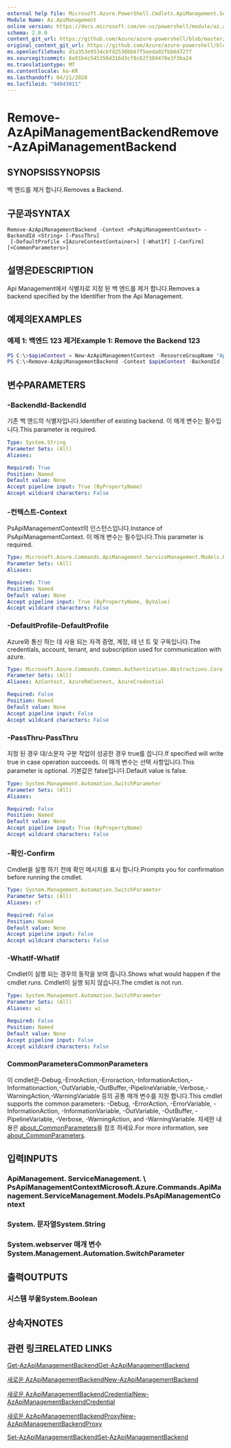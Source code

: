```yaml
---
external help file: Microsoft.Azure.PowerShell.Cmdlets.ApiManagement.ServiceManagement.dll-Help.xml
Module Name: Az.ApiManagement
online version: https://docs.microsoft.com/en-us/powershell/module/az.apimanagement/remove-azapimanagementbackend
schema: 2.0.0
content_git_url: https://github.com/Azure/azure-powershell/blob/master/src/ApiManagement/ApiManagement/help/Remove-AzApiManagementBackend.md
original_content_git_url: https://github.com/Azure/azure-powershell/blob/master/src/ApiManagement/ApiManagement/help/Remove-AzApiManagementBackend.md
ms.openlocfilehash: d1a353e9534cbfd2530bb67f5eeda92fbb6d72ff
ms.sourcegitcommit: 6a91b4c545350d316d3cf8c62f384478e3f3ba24
ms.translationtype: MT
ms.contentlocale: ko-KR
ms.lasthandoff: 04/21/2020
ms.locfileid: "94043011"
---
```

# <span data-ttu-id="32590-101">Remove-AzApiManagementBackend</span><span class="sxs-lookup"><span data-stu-id="32590-101">Remove-AzApiManagementBackend</span></span>

## <span data-ttu-id="32590-102">SYNOPSIS</span><span class="sxs-lookup"><span data-stu-id="32590-102">SYNOPSIS</span></span>
<span data-ttu-id="32590-103">백 엔드를 제거 합니다.</span><span class="sxs-lookup"><span data-stu-id="32590-103">Removes a Backend.</span></span>

## <span data-ttu-id="32590-104">구문과</span><span class="sxs-lookup"><span data-stu-id="32590-104">SYNTAX</span></span>

```
Remove-AzApiManagementBackend -Context <PsApiManagementContext> -BackendId <String> [-PassThru]
 [-DefaultProfile <IAzureContextContainer>] [-WhatIf] [-Confirm] [<CommonParameters>]
```

## <span data-ttu-id="32590-105">설명은</span><span class="sxs-lookup"><span data-stu-id="32590-105">DESCRIPTION</span></span>
<span data-ttu-id="32590-106">Api Management에서 식별자로 지정 된 백 엔드를 제거 합니다.</span><span class="sxs-lookup"><span data-stu-id="32590-106">Removes a backend specified by the Identifier from the Api Management.</span></span>

## <span data-ttu-id="32590-107">예제의</span><span class="sxs-lookup"><span data-stu-id="32590-107">EXAMPLES</span></span>

### <span data-ttu-id="32590-108">예제 1: 백엔드 123 제거</span><span class="sxs-lookup"><span data-stu-id="32590-108">Example 1: Remove the Backend 123</span></span>
```powershell
PS C:\>$apimContext = New-AzApiManagementContext -ResourceGroupName "Api-Default-WestUS" -ServiceName "contoso"
PS C:\>Remove-AzApiManagementBackend -Context $apimContext -BackendId 123 -PassThru
```

## <span data-ttu-id="32590-109">변수</span><span class="sxs-lookup"><span data-stu-id="32590-109">PARAMETERS</span></span>

### <span data-ttu-id="32590-110">-BackendId</span><span class="sxs-lookup"><span data-stu-id="32590-110">-BackendId</span></span>
<span data-ttu-id="32590-111">기존 백 엔드의 식별자입니다.</span><span class="sxs-lookup"><span data-stu-id="32590-111">Identifier of existing backend.</span></span>
<span data-ttu-id="32590-112">이 매개 변수는 필수입니다.</span><span class="sxs-lookup"><span data-stu-id="32590-112">This parameter is required.</span></span>

```yaml
Type: System.String
Parameter Sets: (All)
Aliases:

Required: True
Position: Named
Default value: None
Accept pipeline input: True (ByPropertyName)
Accept wildcard characters: False
```

### <span data-ttu-id="32590-113">-컨텍스트</span><span class="sxs-lookup"><span data-stu-id="32590-113">-Context</span></span>
<span data-ttu-id="32590-114">PsApiManagementContext의 인스턴스입니다.</span><span class="sxs-lookup"><span data-stu-id="32590-114">Instance of PsApiManagementContext.</span></span>
<span data-ttu-id="32590-115">이 매개 변수는 필수입니다.</span><span class="sxs-lookup"><span data-stu-id="32590-115">This parameter is required.</span></span>

```yaml
Type: Microsoft.Azure.Commands.ApiManagement.ServiceManagement.Models.PsApiManagementContext
Parameter Sets: (All)
Aliases:

Required: True
Position: Named
Default value: None
Accept pipeline input: True (ByPropertyName, ByValue)
Accept wildcard characters: False
```

### <span data-ttu-id="32590-116">-DefaultProfile</span><span class="sxs-lookup"><span data-stu-id="32590-116">-DefaultProfile</span></span>
<span data-ttu-id="32590-117">Azure와 통신 하는 데 사용 되는 자격 증명, 계정, 테 넌 트 및 구독입니다.</span><span class="sxs-lookup"><span data-stu-id="32590-117">The credentials, account, tenant, and subscription used for communication with azure.</span></span>

```yaml
Type: Microsoft.Azure.Commands.Common.Authentication.Abstractions.Core.IAzureContextContainer
Parameter Sets: (All)
Aliases: AzContext, AzureRmContext, AzureCredential

Required: False
Position: Named
Default value: None
Accept pipeline input: False
Accept wildcard characters: False
```

### <span data-ttu-id="32590-118">-PassThru</span><span class="sxs-lookup"><span data-stu-id="32590-118">-PassThru</span></span>
<span data-ttu-id="32590-119">지정 된 경우 대/소문자 구분 작업이 성공한 경우 true를 씁니다.</span><span class="sxs-lookup"><span data-stu-id="32590-119">If specified will write true in case operation succeeds.</span></span>
<span data-ttu-id="32590-120">이 매개 변수는 선택 사항입니다.</span><span class="sxs-lookup"><span data-stu-id="32590-120">This parameter is optional.</span></span>
<span data-ttu-id="32590-121">기본값은 false입니다.</span><span class="sxs-lookup"><span data-stu-id="32590-121">Default value is false.</span></span>

```yaml
Type: System.Management.Automation.SwitchParameter
Parameter Sets: (All)
Aliases:

Required: False
Position: Named
Default value: None
Accept pipeline input: True (ByPropertyName)
Accept wildcard characters: False
```

### <span data-ttu-id="32590-122">-확인</span><span class="sxs-lookup"><span data-stu-id="32590-122">-Confirm</span></span>
<span data-ttu-id="32590-123">Cmdlet을 실행 하기 전에 확인 메시지를 표시 합니다.</span><span class="sxs-lookup"><span data-stu-id="32590-123">Prompts you for confirmation before running the cmdlet.</span></span>

```yaml
Type: System.Management.Automation.SwitchParameter
Parameter Sets: (All)
Aliases: cf

Required: False
Position: Named
Default value: None
Accept pipeline input: False
Accept wildcard characters: False
```

### <span data-ttu-id="32590-124">-WhatIf</span><span class="sxs-lookup"><span data-stu-id="32590-124">-WhatIf</span></span>
<span data-ttu-id="32590-125">Cmdlet이 실행 되는 경우의 동작을 보여 줍니다.</span><span class="sxs-lookup"><span data-stu-id="32590-125">Shows what would happen if the cmdlet runs.</span></span> <span data-ttu-id="32590-126">Cmdlet이 실행 되지 않습니다.</span><span class="sxs-lookup"><span data-stu-id="32590-126">The cmdlet is not run.</span></span>

```yaml
Type: System.Management.Automation.SwitchParameter
Parameter Sets: (All)
Aliases: wi

Required: False
Position: Named
Default value: None
Accept pipeline input: False
Accept wildcard characters: False
```

### <span data-ttu-id="32590-127">CommonParameters</span><span class="sxs-lookup"><span data-stu-id="32590-127">CommonParameters</span></span>
<span data-ttu-id="32590-128">이 cmdlet은-Debug,-ErrorAction,-Erroraction,-InformationAction,-Informationaction,-OutVariable,-OutBuffer,-PipelineVariable,-Verbose,-WarningAction,-WarningVariable 등의 공통 매개 변수를 지원 합니다.</span><span class="sxs-lookup"><span data-stu-id="32590-128">This cmdlet supports the common parameters: -Debug, -ErrorAction, -ErrorVariable, -InformationAction, -InformationVariable, -OutVariable, -OutBuffer, -PipelineVariable, -Verbose, -WarningAction, and -WarningVariable.</span></span> <span data-ttu-id="32590-129">자세한 내용은 [about_CommonParameters](http://go.microsoft.com/fwlink/?LinkID=113216)을 참조 하세요.</span><span class="sxs-lookup"><span data-stu-id="32590-129">For more information, see [about_CommonParameters](http://go.microsoft.com/fwlink/?LinkID=113216).</span></span>

## <span data-ttu-id="32590-130">입력</span><span class="sxs-lookup"><span data-stu-id="32590-130">INPUTS</span></span>

### <span data-ttu-id="32590-131">ApiManagement. ServiceManagement. \ PsApiManagementContext</span><span class="sxs-lookup"><span data-stu-id="32590-131">Microsoft.Azure.Commands.ApiManagement.ServiceManagement.Models.PsApiManagementContext</span></span>

### <span data-ttu-id="32590-132">System. 문자열</span><span class="sxs-lookup"><span data-stu-id="32590-132">System.String</span></span>

### <span data-ttu-id="32590-133">System.webserver 매개 변수</span><span class="sxs-lookup"><span data-stu-id="32590-133">System.Management.Automation.SwitchParameter</span></span>

## <span data-ttu-id="32590-134">출력</span><span class="sxs-lookup"><span data-stu-id="32590-134">OUTPUTS</span></span>

### <span data-ttu-id="32590-135">시스템 부울</span><span class="sxs-lookup"><span data-stu-id="32590-135">System.Boolean</span></span>

## <span data-ttu-id="32590-136">상속자</span><span class="sxs-lookup"><span data-stu-id="32590-136">NOTES</span></span>

## <span data-ttu-id="32590-137">관련 링크</span><span class="sxs-lookup"><span data-stu-id="32590-137">RELATED LINKS</span></span>

[<span data-ttu-id="32590-138">Get-AzApiManagementBackend</span><span class="sxs-lookup"><span data-stu-id="32590-138">Get-AzApiManagementBackend</span></span>](./Get-AzApiManagementBackend)

[<span data-ttu-id="32590-139">새로운 AzApiManagementBackend</span><span class="sxs-lookup"><span data-stu-id="32590-139">New-AzApiManagementBackend</span></span>](./New-AzApiManagementBackend.md)

[<span data-ttu-id="32590-140">새로운 AzApiManagementBackendCredential</span><span class="sxs-lookup"><span data-stu-id="32590-140">New-AzApiManagementBackendCredential</span></span>](./New-AzApiManagementBackendCredential.md)

[<span data-ttu-id="32590-141">새로운 AzApiManagementBackendProxy</span><span class="sxs-lookup"><span data-stu-id="32590-141">New-AzApiManagementBackendProxy</span></span>](./New-AzApiManagementBackendProxy.md)

[<span data-ttu-id="32590-142">Set-AzApiManagementBackend</span><span class="sxs-lookup"><span data-stu-id="32590-142">Set-AzApiManagementBackend</span></span>](./Set-AzApiManagementBackend.md)
